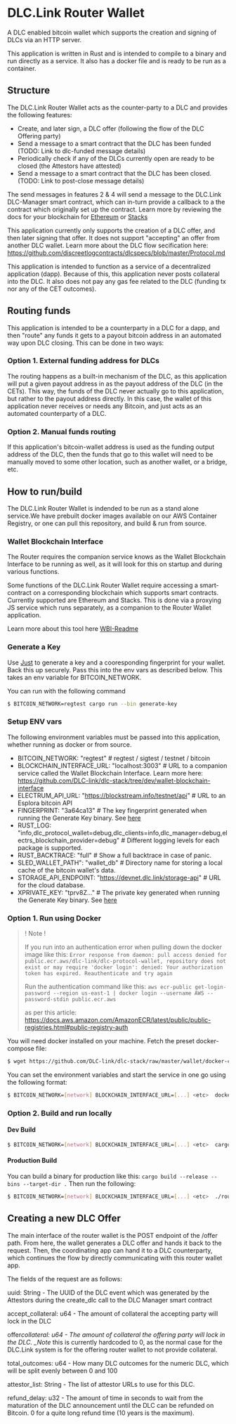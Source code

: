 # DLC.Link Router Wallet

A DLC enabled bitcoin wallet which supports the creation and signing of DLCs via an HTTP server.

This application is written in Rust and is intended to compile to a binary and run directly as a service. It also has a docker file and is ready to be run as a container.

## Structure

The DLC.Link Router Wallet acts as the counter-party to a DLC and provides the following features:

- Create, and later sign, a DLC offer (following the flow of the DLC Offering party)
- Send a message to a smart contract that the DLC has been funded (TODO: Link to dlc-funded message details)
- Periodically check if any of the DLCs currently open are ready to be closed (the Attestors have attested)
- Send a message to a smart contract that the DLC has been closed. (TODO: Link to post-close message details)

The send messages in features 2 & 4 will send a message to the DLC.Link DLC-Manager smart contract, which can in-turn provide a callback to a the contract which originally set up the contract. Learn more by reviewing the docs for your blockchain for [Ethereum](https://github.com/DLC-link/dlc-solidity) or [Stacks](https://github.com/DLC-link/dlc-clarity)

This application currently only supports the creation of a DLC offer, and then later signing that offer. It does not support "accepting" an offer from another DLC wallet. Learn more about the DLC flow secification here: https://github.com/discreetlogcontracts/dlcspecs/blob/master/Protocol.md

This application is intended to function as a service of a decentralized application (dapp). Because of this, this application never posts collateral into the DLC. It also does not pay any gas fee related to the DLC (funding tx nor any of the CET outcomes).

## Routing funds

This application is intended to be a counterparty in a DLC for a dapp, and then "route" any funds it gets to a payout bitcoin address in an automated way upon DLC closing. This can be done in two ways:

### Option 1. External funding address for DLCs

The routing happens as a built-in mechanism of the DLC, as this application will put a given payout address in as the payout address of the DLC (in the CETs). This way, the funds of the DLC never actually go to this application, but rather to the payout address directly. In this case, the wallet of this application never receives or needs any Bitcoin, and just acts as an automated counterparty of a DLC.

### Option 2. Manual funds routing

If this application's bitcoin-wallet address is used as the funding output address of the DLC, then the funds that go to this wallet will need to be manually moved to some other location, such as another wallet, or a bridge, etc.

## How to run/build

The DLC.Link Router Wallet is indended to be run as a stand alone service.We have prebuilt docker images available on our AWS Container Registry, or one can pull this repository, and build & run from source.

### Wallet Blockchain Interface

The Router requires the companion service knows as the Wallet Blockchain Interface to be running as well, as it will look for this on startup and during various functions.

Some functions of the DLC.Link Router Wallet require accessing a smart-contract on a corresponding blockchain which supports smart contracts. Currently supported are Ethereum and Stacks. This is done via a proxying JS service which runs separately, as a companion to the Router Wallet application.

Learn more about this tool here [WBI-Readme](https://github.com/DLC-link/dlc-stack/tree/master/wallet/wallet-blockchain-interface)

### Generate a Key

Use [Just](https://github.com/casey/just) to generate a key and a cooresponding fingerprint for your wallet. Back this up securely. Pass this into the env vars as described below. This takes an env variable for BITCOIN_NETWORK.

You can run with the following command

```sh
$ BITCOIN_NETWORK=regtest cargo run --bin generate-key
```

### Setup ENV vars

The following environment variables must be passed into this application, whether running as docker or from source.

- BITCOIN_NETWORK: "regtest" # regtest / sigtest / testnet / bitcoin
- BLOCKCHAIN_INTERFACE_URL: "localhost:3003" # URL to a companion service called the Wallet Blockchain Interface. Learn more here: https://github.com/DLC-link/dlc-stack/tree/dev/wallet-blockchain-interface
- ELECTRUM_API_URL: "https://blockstream.info/testnet/api" # URL to an Esplora bitcoin API
- FINGERPRINT: "3a64ca13" # The key fingerprint generated when running the Generate Key binary. See [here](#generate-a-key)
- RUST_LOG: "info,dlc_protocol_wallet=debug,dlc_clients=info,dlc_manager=debug,electrs_blockchain_provider=debug" # Different logging levels for each package is supported.
- RUST_BACKTRACE: "full" # Show a full backtrace in case of panic.
- SLED_WALLET_PATH": "wallet_db" # Directory name for storing a local cache of the bitcoin wallet's data.
- STORAGE_API_ENDPOINT: "https://devnet.dlc.link/storage-api" # URL for the cloud database.
- XPRIVATE_KEY: "tprv8Z..." # The private key generated when running the Generate Key binary. See [here](#generate-a-key)

### Option 1. Run using Docker

> ! Note !
>
> If you run into an authentication error when pulling down the docker image like this:
> `Error response from daemon: pull access denied for public.ecr.aws/dlc-link/dlc-protocol-wallet, repository does not exist or may require 'docker login': denied: Your authorization token has expired. Reauthenticate and try again`
>
> Run the authentication command like this:
> `aws ecr-public get-login-password --region us-east-1 | docker login --username AWS --password-stdin public.ecr.aws`
>
> as per this article: https://docs.aws.amazon.com/AmazonECR/latest/public/public-registries.html#public-registry-auth

You will need docker installed on your machine. Fetch the preset docker-compose file:

```bash
$ wget https://github.com/DLC-link/dlc-stack/raw/master/wallet/docker-compose.yml
```

You can set the environment variables and start the service in one go using the following format:

```sh
$ BITCOIN_NETWORK=[network] BLOCKCHAIN_INTERFACE_URL=[...] <etc>  docker compose up
```

### Option 2. Build and run locally

#### Dev Build

```sh
$ BITCOIN_NETWORK=[network] BLOCKCHAIN_INTERFACE_URL=[...] <etc>  cargo run
```

#### Production Build

You can build a binary for production like this:
`cargo build --release --bins --target-dir .` Then run the following:

```sh
$ BITCOIN_NETWORK=[network] BLOCKCHAIN_INTERFACE_URL=[...] <etc>  ./router-wallet
```

## Creating a new DLC Offer

The main interface of the router wallet is the POST endpoint of the /offer path. From here, the wallet generates a DLC offer and hands it back to the request. Then, the coordinating app can hand it to a DLC counterparty, which continues the flow by directly communicating with this router wallet app.

The fields of the request are as follows:

uuid: String - The UUID of the DLC event which was generated by the Attestors during the create_dlc call to the DLC Manager smart contract

accept_collateral: u64 - The amount of collateral the accepting party will lock in the DLC

offer*collateral: u64 - The amount of collateral the offering party will lock in the DLC. \_Note* this is currently hardcoded to 0, as the normal case for the DLC.Link system is for the offering router wallet to not provide collateral.

total_outcomes: u64 - How many DLC outcomes for the numeric DLC, which will be split evenly between 0 and 100

attestor_list: String - The list of attestor URLs to use for this DLC.

refund_delay: u32 - The amount of time in seconds to wait from the maturation of the DLC announcement until the DLC can be refunded on Bitcoin. 0 for a quite long refund time (10 years is the maximum).
